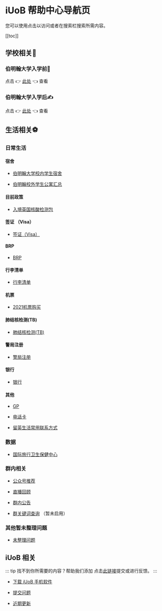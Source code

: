 # iUoB 帮助中心导航页

您可以使用点击以访问或者在搜索栏搜索所需内容。

[[toc]]

## 学校相关🏫

### 伯明翰大学入学前🚴

点击 👉 [此处](./uni/pre-admissions/) 👈 查看

### 伯明翰大学入学后✍️

点击 👉 [此处](./uni/enrolled/) 👈 查看

## 生活相关⚽️

### 日常生活

#### 宿舍

- [伯明翰大学校内学生宿舍](./daily/tips/accommodation/campus/)

- [伯明翰校外学生公寓汇总](./daily/tips/accommodation/Student-Accommodation-In-Birmingham/)

#### 目前政策

- [入境英国核酸检测包](./daily/tips/policy/2021/Day-2&8-Covid-Test/)

#### 签证 （Visa）

- [签证（Visa）](./daily/tips/visa/)

#### BRP

- [BRP](./daily/tips/BRP/)

#### 行李清单

- [行李清单](./daily/tips/checklist/)

#### 机票

- [2021机票购买](./daily/tips/flights/)

#### 肺结核检测(TB)

- [肺结核检测(TB)](./daily/tips/TB/)

#### 警局注册

- [警局注册](./daily/tips/police-registration/)

#### 银行

- [银行](./daily/tips/bank/)

#### 其他

- [GP](./daily/tips/GP/)

- [电话卡](./daily/tips/sim-card/)

- [留英生活常用联系方式](./daily/tips/Common-Used-Contacts-In-UK-Life/)

### 数据

- [国际旅行卫生保健中心](./daily/data/International-Travel-Health-Care-Center/)

### 群内相关

- [公众号推荐](./daily/WeChat-Groups/Recommended-Official-WeChat-Account/)

- [直播回顾](./daily/WeChat-Groups/live/)

- [群内公告](./daily/WeChat-Groups/announcement/)

- [群关键词查询](./daily/WeChat-Groups/keywords/) （暂未启用）

### 其他暂未整理问题

- [未整理问题](./daily/unorganized/)

## iUoB 相关

::: tip 找不到你所需要的内容？帮助我们添加
点击[此链接](./iUoB/submit/)提交或进行反馈。
:::

- [下载 iUoB 手机软件](./iUoB/download/)

- [提交问题](./iUoB/submit/)

- [近期更新](./iUoB/updates/)